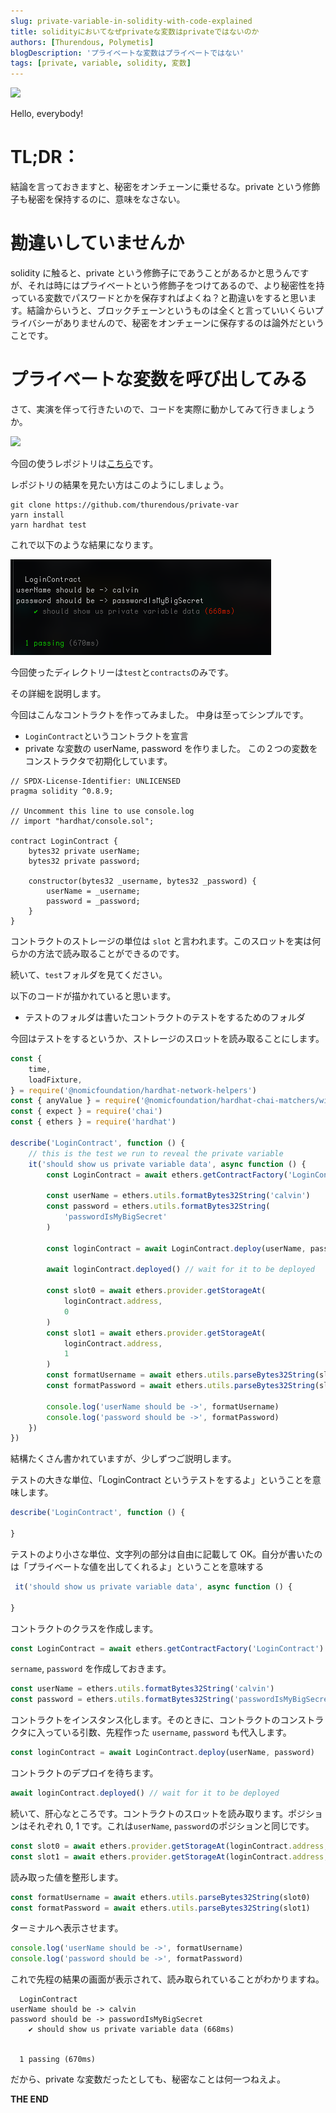 ```yaml
---
slug: private-variable-in-solidity-with-code-explained
title: solidityにおいてなぜprivateな変数はprivateではないのか
authors: [Thurendous, Polymetis]
blogDescription: 'プライベートな変数はプライベートではない'
tags: [private, variable, solidity, 変数]
---
```


![](hffgf.gif)

Hello, everybody!

# TL;DR：

結論を言っておきますと、秘密をオンチェーンに乗せるな。private という修飾子も秘密を保持するのに、意味をなさない。

# 勘違いしていませんか

solidity に触ると、private という修飾子にであうことがあるかと思うんですが、それは時にはプライベートという修飾子をつけてあるので、より秘密性を持っている変数でパスワードとかを保存すればよくね？と勘違いをすると思います。結論からいうと、ブロックチェーンというものは全くと言っていいくらいプライバシーがありませんので、秘密をオンチェーンに保存するのは論外だということです。

# プライベートな変数を呼び出してみる

さて、実演を伴って行きたいので、コードを実際に動かしてみて行きましょうか。

![](hackableson.gif)

今回の使うレポジトリは[こちら](https://github.com/thurendous/private-var)です。

レポジトリの結果を見たい方はこのようにしましょう。

```
git clone https://github.com/thurendous/private-var
yarn install
yarn hardhat test
```

これで以下のような結果になります。

![imageOfTerminalwithResult](./ScreenShot2022-12-2223.15.42.png)

今回使ったディレクトリーは`test`と`contracts`のみです。

その詳細を説明します。

今回はこんなコントラクトを作ってみました。
中身は至ってシンプルです。

-   `LoginContract`というコントラクトを宣言
-   private な変数の userName, password を作りました。
    この２つの変数をコンストラクタで初期化しています。

```sol
// SPDX-License-Identifier: UNLICENSED
pragma solidity ^0.8.9;

// Uncomment this line to use console.log
// import "hardhat/console.sol";

contract LoginContract {
    bytes32 private userName;
    bytes32 private password;

    constructor(bytes32 _username, bytes32 _password) {
        userName = _username;
        password = _password;
    }
}
```

コントラクトのストレージの単位は `slot` と言われます。このスロットを実は何らかの方法で読み取ることができるのです。

続いて、`test`フォルダを見てください。

以下のコードが描かれていると思います。

-   テストのフォルダは書いたコントラクトのテストをするためのフォルダ

今回はテストをするというか、ストレージのスロットを読み取ることにします。

```javascript
const {
    time,
    loadFixture,
} = require('@nomicfoundation/hardhat-network-helpers')
const { anyValue } = require('@nomicfoundation/hardhat-chai-matchers/withArgs')
const { expect } = require('chai')
const { ethers } = require('hardhat')

describe('LoginContract', function () {
    // this is the test we run to reveal the private variable
    it('should show us private variable data', async function () {
        const LoginContract = await ethers.getContractFactory('LoginContract')

        const userName = ethers.utils.formatBytes32String('calvin')
        const password = ethers.utils.formatBytes32String(
            'passwordIsMyBigSecret'
        )

        const loginContract = await LoginContract.deploy(userName, password)

        await loginContract.deployed() // wait for it to be deployed

        const slot0 = await ethers.provider.getStorageAt(
            loginContract.address,
            0
        )
        const slot1 = await ethers.provider.getStorageAt(
            loginContract.address,
            1
        )
        const formatUsername = await ethers.utils.parseBytes32String(slot0)
        const formatPassword = await ethers.utils.parseBytes32String(slot1)

        console.log('userName should be ->', formatUsername)
        console.log('password should be ->', formatPassword)
    })
})
```

結構たくさん書かれていますが、少しずつご説明します。

テストの大きな単位、「LoginContract というテストをするよ」ということを意味します。

```javascript
describe('LoginContract', function () {

}
```

テストのより小さな単位、文字列の部分は自由に記載して OK。自分が書いたのは「プライベートな値を出してくれるよ」ということを意味する

```javascript
 it('should show us private variable data', async function () {

}
```

コントラクトのクラスを作成します。

```javascript
const LoginContract = await ethers.getContractFactory('LoginContract')
```

`sername`, `password` を作成しておきます。

```javascript
const userName = ethers.utils.formatBytes32String('calvin')
const password = ethers.utils.formatBytes32String('passwordIsMyBigSecret')
```

コントラクトをインスタンス化します。そのときに、コントラクトのコンストラクタに入っている引数、先程作った `username`, `password` も代入します。

```javascript
const loginContract = await LoginContract.deploy(userName, password)
```

コントラクトのデプロイを待ちます。

```javascript
await loginContract.deployed() // wait for it to be deployed
```

続いて、肝心なところです。コントラクトのスロットを読み取ります。ポジションはそれぞれ 0, 1 です。これは`userName`, `password`のポジションと同じです。

```javascript
const slot0 = await ethers.provider.getStorageAt(loginContract.address, 0)
const slot1 = await ethers.provider.getStorageAt(loginContract.address, 1)
```

読み取った値を整形します。

```javascript
const formatUsername = await ethers.utils.parseBytes32String(slot0)
const formatPassword = await ethers.utils.parseBytes32String(slot1)
```

ターミナルへ表示させます。

```javascript
console.log('userName should be ->', formatUsername)
console.log('password should be ->', formatPassword)
```

これで先程の結果の画面が表示されて、読み取られていることがわかりますね。

```shell
  LoginContract
userName should be -> calvin
password should be -> passwordIsMyBigSecret
    ✔ should show us private variable data (668ms)


  1 passing (670ms)
```

だから、private な変数だったとしても、秘密なことは何一つねえよ。

**THE END**
